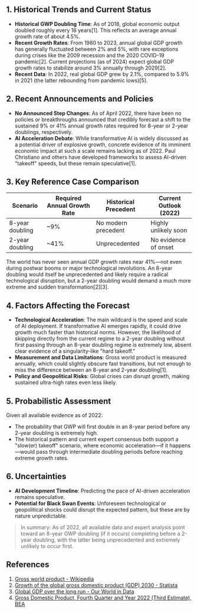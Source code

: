 ## 1. Historical Trends and Current Status

- **Historical GWP Doubling Time**: As of 2018, global economic output doubled roughly every 16 years[1]. This reflects an average annual growth rate of about 4.5%.
- **Recent Growth Rates**: From 1980 to 2023, annual global GDP growth has generally fluctuated between 2% and 5%, with rare exceptions during crises like the 2009 recession and the 2020 COVID-19 pandemic[2]. Current projections (as of 2024) expect global GDP growth rates to stabilize around 3% annually through 2029[2].
- **Recent Data**: In 2022, real global GDP grew by 2.1%, compared to 5.9% in 2021 (the latter rebounding from pandemic lows)[5].

## 2. Recent Announcements and Policies

- **No Announced Step Changes**: As of April 2022, there have been no policies or breakthroughs announced that credibly forecast a shift to the sustained 9% or 41% annual growth rates required for 8-year or 2-year doublings, respectively.
- **AI Acceleration Debate**: While transformative AI is widely discussed as a potential driver of explosive growth, concrete evidence of its imminent economic impact at such a scale remains lacking as of 2022. Paul Christiano and others have developed frameworks to assess AI-driven "takeoff" speeds, but these remain speculative[1].

## 3. Key Reference Case Comparison

| Scenario              | Required Annual Growth Rate | Historical Precedent     | Current Outlook (2022)  |
|-----------------------|----------------------------|--------------------------|-------------------------|
| 8-year doubling       | ~9%                        | No modern precedent      | Highly unlikely soon    |
| 2-year doubling       | ~41%                       | Unprecedented            | No evidence of onset    |

The world has never seen annual GDP growth rates near 41%—not even during postwar booms or major technological revolutions. An 8-year doubling would itself be unprecedented and likely require a radical technological disruption, but a 2-year doubling would demand a much more extreme and sudden transformation[2][3].

## 4. Factors Affecting the Forecast

- **Technological Acceleration**: The main wildcard is the speed and scale of AI deployment. If transformative AI emerges rapidly, it could drive growth much faster than historical norms. However, the likelihood of skipping directly from the current regime to a 2-year doubling without first passing through an 8-year doubling regime is extremely low, absent clear evidence of a singularity-like "hard takeoff."
- **Measurement and Data Limitations**: Gross world product is measured annually, which could slightly obscure fast transitions, but not enough to miss the difference between an 8-year and 2-year doubling[1].
- **Policy and Geopolitical Risks**: Global crises can disrupt growth, making sustained ultra-high rates even less likely.

## 5. Probabilistic Assessment

Given all available evidence as of 2022:
- The probability that GWP will first double in an 8-year period before any 2-year doubling is extremely high.
- The historical pattern and current expert consensus both support a "slow(er) takeoff" scenario, where economic acceleration—if it happens—would pass through intermediate doubling periods before reaching extreme growth rates.

## 6. Uncertainties

- **AI Development Timeline**: Predicting the pace of AI-driven acceleration remains speculative.
- **Potential for Black Swan Events**: Unforeseen technological or geopolitical shocks could disrupt the expected pattern, but these are by nature unpredictable.

> In summary: As of 2022, all available data and expert analysis point toward an 8-year GWP doubling (if it occurs) completing before a 2-year doubling, with the latter being unprecedented and extremely unlikely to occur first.

## References

1. [Gross world product - Wikipedia](https://en.wikipedia.org/wiki/Gross_world_product)
2. [Growth of the global gross domestic product (GDP) 2030 - Statista](https://www.statista.com/statistics/273951/growth-of-the-global-gross-domestic-product-gdp/)
3. [Global GDP over the long run - Our World in Data](https://ourworldindata.org/grapher/global-gdp-over-the-long-run)
5. [Gross Domestic Product, Fourth Quarter and Year 2022 (Third Estimate), BEA](https://www.bea.gov/news/2023/gross-domestic-product-fourth-quarter-and-year-2022-third-estimate-gdp-industry-and)